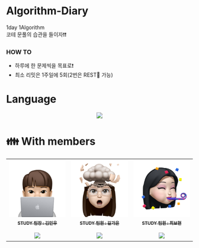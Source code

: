 # Algorithm-Diary
1day 1Algorithm
<br/>코테 문풀의 습관을 들이자:exclamation::exclamation:
### HOW TO
- 하루에 한 문제씩을 목표로:exclamation:
- 최소 리밋은 1주일에 5회(2번은 REST:palm_tree: 가능)

# Language
<div align="center">
	<img src="https://img.shields.io/badge/C++-007396?style=flat&logo=Java&logoColor=white" />
</div>

# :family: With members
<table>
  <tbody>
    <tr>
      <td align="center"><a href="https://github.com/kmw2378"><img src="img/minukim.png""width="100px;" alt=""/><br /><sub><b>STUDY 팀장 : 김민우</b></sub></a><br /><br /><sub><b><img src="https://img.shields.io/badge/JAVA-007396?style=flat&logo=Java&logoColor=white" /></b></sub></a><br /></td>
      <td align="center"><a href="https://github.com/rlfrkdms1"><img src="img/kaeun.png""width="100px;" alt=""/><br /><sub><b>STUDY 팀원 : 길가은</b></sub></a><br /><br /><sub><b><img src="https://img.shields.io/badge/JAVA-007396?style=flat&logo=Java&logoColor=white" /></b></sub></a><br /></td>
      <td align="center"><a href="https://github.com/Brilly-Bohyun"><img src="img/bohyunchoi.png""width="100px;" alt=""/><br /><sub><b>STUDY 팀원 : 최보현</b></sub></a><br /><br /><sub><b><img src="https://img.shields.io/badge/C++-007396?style=flat&logo=Java&logoColor=white" /></b></sub></a><br /></td>
    </tr>
  </tbody>
</table>
